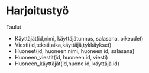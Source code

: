 # Harjoitustyö

Taulut
* Käyttäjät(id,nimi, käyttäjätunnus, salasana, oikeudet)
* Viesti(id,teksti,aika,käyttäjä,tykkäykset)
* Huoneet(id, huoneen nimi, huoneen id, salasana)
* Huoneen_viestit(id, huoneen id, viesti)
* Huoneen_käyttäjät(id,huone id, käyttäjä id)
